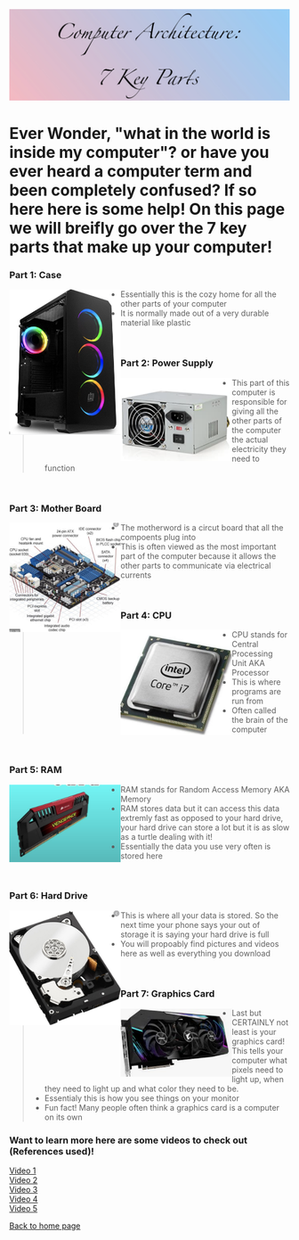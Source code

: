 
<img src="titlegradient.png" alt="picture">


# Ever Wonder, "what in the world is inside my computer"? or have you ever heard a computer term and been completely confused? If so here here is some help! On this page we will breifly go over the 7 key parts that make up your computer! 




### Part 1: Case


 <img style="float: left" src="/case.png" alt="casepic" width=200;>
 
> * Essentially this is the cozy home for all the other parts of your computer
> * It is normally made out of a very durable material like plastic 
<br>

### Part 2: Power Supply 


<img style="float: left" src="/powersupply.png" alt="casepic" width=200;>
 
> * This part of this computer is responsible for giving all the other parts of the computer the actual electricity they need to function
 
<br>


### Part 3: Mother Board 


<img style="float: left" src="/motherboard.png" alt="casepic" width=200;>

> * The motherword is a circut board that all the compoents plug into 
> * This is often viewed as the most important part of the computer because it allows the other parts to communicate via electrical currents 
 
<br>


### Part 4: CPU 

<img style="float: left" src="/cpu.png" alt="casepic" width=200;>
 
> * CPU stands for Central Processing Unit AKA Processor 
> * This is where programs are run from 
> * Often called the brain of the computer
<br>


### Part 5: RAM
<img style="float: left" src="/ram.png" alt="casepic" width=200;>
 
> * RAM stands for Random Access Memory AKA Memory  
> * RAM stores data but it can access this data extremly fast as opposed to your hard drive, your hard drive can store a lot but it is as slow as a turtle dealing with it! 
> * Essentially the data you use very often is stored here 
<br>


### Part 6: Hard Drive 
<img style="float: left" src="/harddrive.png" alt="casepic" width=200;>
 
> *  This is where all your data is stored. So the next time your phone says your out of storage it is saying your hard drive is full
> *  You will propoably find pictures and videos here as well as everything you download 
<br>


 
### Part 7: Graphics Card 
<img style="float: left" src="/graphicscard.png" alt="casepic" width=200;>

> * Last but CERTAINLY not least is your graphics card! This tells your computer what pixels need to light up, when they need to light up and what color they need to be. 
> * Essentialy this is how you see things on your monitor 
> * Fun fact! Many people often think a graphics card is a computer on its own

 

### Want to learn more here are some videos to check out (References used)! 

[Video 1](https://www.youtube.com/watch?v=ExxFxD4OSZ0)
<br> 
[Video 2](https://www.youtube.com/watch?v=_bVqU4D_MVw)
<br>
[Video 3](https://www.youtube.com/watch?v=fHhNWAKw0bY)
<br>
[Video 4](https://www.youtube.com/watch?v=xnyFYiK2rSY)
<br>
[Video 5](https://www.youtube.com/watch?v=DKGZlaPlVLY)



[Back to home page](https://github.com/Chelseyb/IT1600FinalProject/blob/main/README.md)










